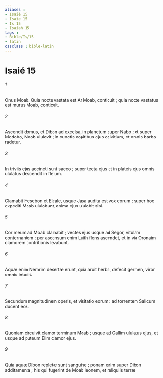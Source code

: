 ```yaml
---
aliases : 
- Isaié 15
- Isaïe 15
- Is 15
- Isaiah 15
tags : 
- Bible/Is/15
- latin
cssclass : bible-latin
---
```


# Isaié 15

###### 1
Onus Moab. Quia nocte vastata est Ar Moab, conticuit ; quia nocte vastatus est murus Moab, conticuit.
###### 2
Ascendit domus, et Dibon ad excelsa, in planctum super Nabo ; et super Medaba, Moab ululavit ; in cunctis capitibus ejus calvitium, et omnis barba radetur.
###### 3
In triviis ejus accincti sunt sacco ; super tecta ejus et in plateis ejus omnis ululatus descendit in fletum.
###### 4
Clamabit Hesebon et Eleale, usque Jasa audita est vox eorum ; super hoc expediti Moab ululabunt, anima ejus ululabit sibi.
###### 5
Cor meum ad Moab clamabit ; vectes ejus usque ad Segor, vitulam conternantem ; per ascensum enim Luith flens ascendet, et in via Oronaim clamorem contritionis levabunt.
###### 6
Aquæ enim Nemrim desertæ erunt, quia aruit herba, defecit germen, viror omnis interiit.
###### 7
Secundum magnitudinem operis, et visitatio eorum : ad torrentem Salicum ducent eos.
###### 8
Quoniam circuivit clamor terminum Moab ; usque ad Gallim ululatus ejus, et usque ad puteum Elim clamor ejus.
###### 9
Quia aquæ Dibon repletæ sunt sanguine ; ponam enim super Dibon additamenta ; his qui fugerint de Moab leonem, et reliquiis terræ.

